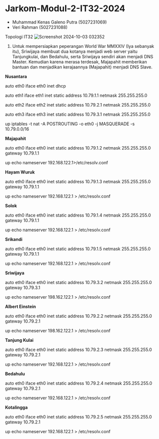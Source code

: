 # Jarkom-Modul-2-IT32-2024

- Muhammad Kenas Galeno Putra (5027231069)
- Veri Rahman (5027231088)

Topologi IT32
![Screenshot 2024-10-03 032352](https://github.com/user-attachments/assets/a0226adb-891c-4ae4-adba-23c41c2e3d45)

1. Untuk mempersiapkan peperangan World War MMXXIV (Iya sebanyak itu), Sriwijaya membuat dua kotanya menjadi web server yaitu Tanjungkulai, dan Bedahulu, serta Sriwijaya sendiri akan menjadi DNS Master. Kemudian karena merasa terdesak, Majapahit memberikan bantuan dan menjadikan kerajaannya (Majapahit) menjadi DNS Slave.

**Nusantara**

auto eth0
iface eth0 inet dhcp

auto eth1 
iface eth1 inet static
  address 10.79.1.1
  netmask 255.255.255.0

auto eth2
iface eth2 inet static
  address 10.79.2.1
  netmask 255.255.255.0

auto eth3
iface eth3 inet static
  address 10.79.3.1
  netmask 255.255.255.0

up iptables -t nat -A POSTROUTING -o eth0 -j MASQUERADE -s 10.79.0.0/16

**Majapahit**

auto eth0
iface eth0 inet static
  address 10.79.1.2
  netmask 255.255.255.0
  gateway 10.79.1.1

up echo nameserver 192.168.122.1>/etc/resolv.conf

**Hayam Wuruk**

auto eth0 
iface eth0 inet static
  address 10.79.1.3
  netmask 255.255.255.0
  gateway 10.79.1.1

up echo nameserver 192.168.122.1 > /etc/resolv.conf

**Solok**

auto eth0
iface eth0 inet static
  address 10.79.1.4
  netmask 255.255.255.0
  gateway 10.79.1.1

up echo nameserver 192.168.122.1 > /etc/resolv.conf

**Srikandi**

auto eth0
iface eth0 inet static
  address 10.79.1.5
  netmask 255.255.255.0
  gateway 10.79.1.1

up echo nameserver 192.168.122.1 > /etc/resolv.conf

**Sriwijaya**

auto eth0
iface eth0 inet static
  address 10.79.3.2
  netmask 255.255.255.0
  gateway 10.79.3.1

up echo nameserver 198.162.122.1 > /etc/resolv.conf

**Albert Einstein**

auto eth0
iface eth0 inet static
  address 10.79.2.2
  netmask 255.255.255.0
  gateway 10.79.2.1

up echo nameserver 198.162.122.1 > /etc/resolv.conf

**Tanjung Kulai**

auto eth0
iface eth0 inet static
  address 10.79.2.3
  netmask 255.255.255.0
  gateway 10.79.2.1

up echo nameserver 192.168.122.1 > /etc/resolv.conf

**Bedahulu**

auto eth0
iface eth0 inet static
  address 10.79.2.4
  netmask 255.255.255.0
  gateway 10.79.2.1

up echo nameserver 192.168.122.1 > /etc/resolv.conf

**Kotalingga**

auto eth0
iface eth0 inet static
  address 10.79.2.5
  netmask 255.255.255.0
  gateway 10.79.2.1

up echo nameserver 192.168.122.1 > /etc/resolv.conf
